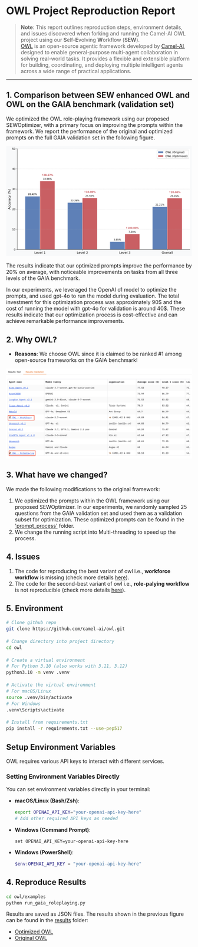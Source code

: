 # OWL Project Reproduction Report

> **Note**: This report outlines reproduction steps, environment details, and issues discovered when forking and running the Camel-AI OWL project using our **S**elf-**E**volving **W**orkflow (**SEW**).  
[OWL](https://github.com/camel-ai/owl) is an open-source agentic framework developed by [Camel-AI](https://github.com/camel-ai/camel), designed to enable general-purpose multi-agent collaboration in solving real-world tasks. It provides a flexible and extensible platform for building, coordinating, and deploying multiple intelligent agents across a wide range of practical applications.
---

## 1. Comparison between SEW enhanced OWL and OWL on the GAIA benchmark (validation set)
We optimized the OWL role-playing framework using our proposed SEWOptimizer, with a primary focus on improving the prompts within the framework. We report the performance of the original and optimized prompts on the full GAIA validation set in the following figure.

![系统架构图](result_comparison_percentage.png)

The results indicate that our optimized prompts improve the performance by 20% on average, with noticeable improvements on tasks from all three levels of the GAIA benchmark.

In our experiments, we leveraged the OpenAI o1 model to optimize the prompts, and used gpt-4o to run the model during evaluation. The total investment for this optimization process was approximately 90$ and the cost of running the model with gpt-4o for validation is around 40$. These results indicate that our optimization process is cost-effective and can achieve remarkable performance improvements.
## 2. Why OWL?

- **Reasons**: We choose OWL since it is claimed to be ranked #1 among open-source frameworks on the GAIA benchmark!

![系统架构图](leaderboard.png)

## 3. What have we changed?
We made the following modifications to the original framework:
1. We optimized the prompts within the OWL framework using our proposed SEWOptimizer. In our experiments, we randomly sampled 25 questions from the GAIA validation set and used them as a validation subset for optimization. These optimized prompts can be found in the ['prompt_process'](https://github.com/TedSIWEILIU/owl/tree/main/prompt_process) folder.
2. We change the running script into Multi-threading to speed up the process.


## 4. Issues
  1. The code for reproducing the best variant of owl i.e., **workforce workflow** is missing (check more details [here](https://github.com/camel-ai/owl/issues/496)).
  2. The code for the second-best variant of owl i.e., **role-palying workflow** is not reproducible (check more details [here](https://github.com/camel-ai/owl/issues/503)).

## 5. Environment

```bash
# Clone github repo
git clone https://github.com/camel-ai/owl.git

# Change directory into project directory
cd owl

# Create a virtual environment
# For Python 3.10 (also works with 3.11, 3.12)
python3.10 -m venv .venv

# Activate the virtual environment
# For macOS/Linux
source .venv/bin/activate
# For Windows
.venv\Scripts\activate

# Install from requirements.txt
pip install -r requirements.txt --use-pep517
```
## **Setup Environment Variables**

OWL requires various API keys to interact with different services.

### Setting Environment Variables Directly

You can set environment variables directly in your terminal:

- **macOS/Linux (Bash/Zsh)**:
  ```bash
  export OPENAI_API_KEY="your-openai-api-key-here"
  # Add other required API keys as needed
  ```

- **Windows (Command Prompt)**:
  ```batch
  set OPENAI_API_KEY=your-openai-api-key-here
  ```

- **Windows (PowerShell)**:
  ```powershell
  $env:OPENAI_API_KEY = "your-openai-api-key-here"
  ```

## 4. Reproduce Results
   ```bash
cd owl/examples
python run_gaia_roleplaying.py
```
Results are saved as JSON files. The results shown in the previous figure can be found in the [results](https://github.com/TedSIWEILIU/owl/tree/main/results) folder:
- [Optimized OWL](https://github.com/TedSIWEILIU/owl/blob/main/results/_allvalid_SEW_forder_index2.json)
- [Original OWL](https://github.com/TedSIWEILIU/owl/blob/main/results/_allvalid_original.json)
